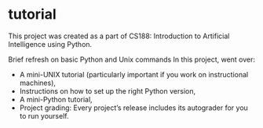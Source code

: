 # tutorial

This project was created as a part of CS188: Introduction to Artificial Intelligence using Python.

Brief refresh on basic Python and Unix commands
In this project, went over: 

- A mini-UNIX tutorial (particularly important if you work on instructional machines),
- Instructions on how to set up the right Python version,
- A mini-Python tutorial,
- Project grading: Every project’s release includes its autograder for you to run yourself.
